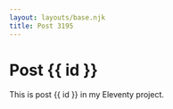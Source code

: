 ```yaml
---
layout: layouts/base.njk
title: Post 3195
---
```


# Post {{ id }}

This is post {{ id }} in my Eleventy project.
